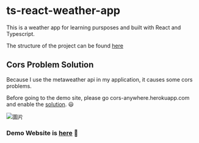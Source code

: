 # ts-react-weather-app

This is a weather app for learning pursposes and built with React and Typescript.

The structure of the project can be found <a href="https://dev.to/nilanth/redux-toolkit-the-standard-way-to-write-redux-2g32">here</a> 
    
<h2> Cors Problem Solution </h2>   

Because I use the metaweather api in my application, it causes some cors problems.

Before going to the demo site, please go cors-anywhere.herokuapp.com and enable the <a href="https://cors-anywhere.herokuapp.com/corsdemo">solution</a>. 😃


![圖片](https://user-images.githubusercontent.com/23102035/138653907-b2183239-fa8c-4f01-bfca-6a5f08d4cd05.png)


<h3>
    Demo Website is <a href="https://nilswg.github.io/ts-react-weather-app-demo/">here</a> 🚀
</h3>
